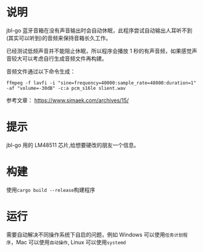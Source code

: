 # 说明

jbl-go 蓝牙音箱在没有声音输出时会自动休眠，此程序尝试自动输出人耳听不到(其实可以听到)的音频来保持音箱长久工作。

已经测试低频声音并不能阻止休眠，所以程序会播放 1 秒的有声音频，如果感觉声音较大可以考虑自行生成音频文件再构建。

音频文件通过以下命令生成：

`ffmpeg -f lavfi -i "sine=frequency=40000:sample_rate=48000:duration=1" -af "volume=-30dB" -c:a pcm_s16le slient.wav`

参考文章：
https://www.simaek.com/archives/15/

# 提示

jbl-go 用的 LM48511 芯片,给想要硬改的朋友一个信息。

# 构建

使用`cargo build --release`构建程序

# 运行

需要自动解决不同操作系统下自启的问题，例如 Windows 可以使用`任务计划程序`，Mac 可以使用`自动操作`, Linux 可以使用`systemd`
